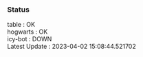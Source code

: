 ### Status


table : OK  
hogwarts : OK  
icy-bot : DOWN  
Latest Update : 2023-04-02 15:08:44.521702
